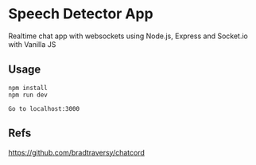 # Speech Detector App
Realtime chat app with websockets using Node.js, Express and Socket.io with Vanilla JS

## Usage
```
npm install
npm run dev

Go to localhost:3000
```

## Refs
https://github.com/bradtraversy/chatcord
